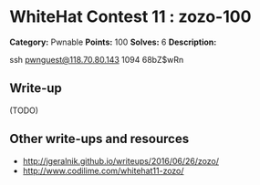 # WhiteHat Contest 11 : zozo-100

**Category:** Pwnable
**Points:** 100
**Solves:** 6
**Description:**

ssh pwnguest@118.70.80.143 1094
68bZ$wRn

## Write-up

(TODO)

## Other write-ups and resources

* http://jgeralnik.github.io/writeups/2016/06/26/zozo/
* http://www.codilime.com/whitehat11-zozo/
